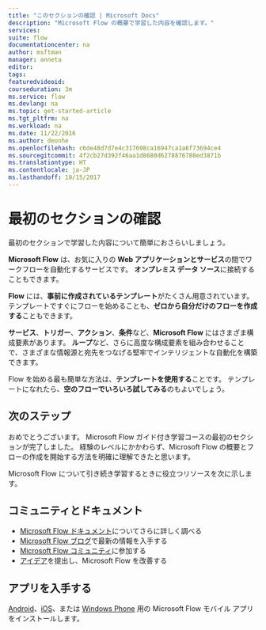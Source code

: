 ```yaml
---
title: "このセクションの確認 | Microsoft Docs"
description: "Microsoft Flow の概要で学習した内容を確認します。"
services: 
suite: flow
documentationcenter: na
author: msftman
manager: anneta
editor: 
tags: 
featuredvideoid: 
courseduration: 3m
ms.service: flow
ms.devlang: na
ms.topic: get-started-article
ms.tgt_pltfrm: na
ms.workload: na
ms.date: 11/22/2016
ms.author: deonhe
ms.openlocfilehash: c6de48d7d7e4c317698ca16947ca1a6f73694ce4
ms.sourcegitcommit: 4f2cb27d392f46aa1d8680d6278876780ed3871b
ms.translationtype: HT
ms.contentlocale: ja-JP
ms.lasthandoff: 10/15/2017
---
```

# <a name="review-the-first-section"></a>最初のセクションの確認
最初のセクションで学習した内容について簡単におさらいしましょう。

**Microsoft Flow** は、お気に入りの **Web アプリケーションとサービス**の間でワークフローを自動化するサービスです。  **オンプレミス データ ソース**に接続することもできます。

**Flow** には、**事前に作成されているテンプレート**がたくさん用意されています。テンプレートですぐにフローを始めることも、**ゼロから自分だけのフローを作成する**こともできます。   

**サービス**、**トリガー**、**アクション**、**条件**など、**Microsoft Flow** にはさまざま構成要素があります。  **ループ**など、さらに高度な構成要素を組み合わせることで、さまざまな情報源と宛先をつなげる堅牢でインテリジェントな自動化を構築できます。

Flow を始める最も簡単な方法は、**テンプレートを使用する**ことです。  テンプレートになれたら、**空のフローでいろいろ試してみる**のもよいでしょう。 

## <a name="whats-next"></a>次のステップ
おめでとうございます。 Microsoft Flow ガイド付き学習コースの最初のセクションが完了しました。 経験のレベルにかかわらず、Microsoft Flow の概要とフローの作成を開始する方法を明確に理解できたと思います。 

Microsoft Flow について引き続き学習するときに役立つリソースを次に示します。

## <a name="community-and-documentation"></a>コミュニティとドキュメント
* [Microsoft Flow ドキュメント](https://aka.ms/q2613b)についてさらに詳しく調べる
* [Microsoft Flow ブログ](https://flow.microsoft.com/blog/)で最新の情報を入手する
* [Microsoft Flow コミュニティ](https://powerusers.microsoft.com/t5/Microsoft-Flow-Community/ct-p/FlowCommunity)に参加する
* [アイデア](https://powerusers.microsoft.com/t5/Flow-Ideas/idb-p/FlowIdeas)を提出し、Microsoft Flow を改善する

## <a name="get-the-apps"></a>アプリを入手する
[Android](https://aka.ms/flowmobiledocsandroid)、[iOS](https://aka.ms/flowmobiledocsios)、または [Windows Phone](https://aka.ms/flowmobilewindows) 用の Microsoft Flow モバイル アプリをインストールします。

